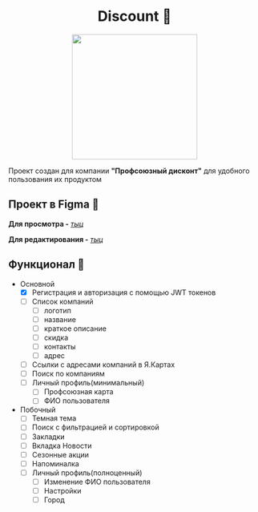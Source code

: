 # <div align="center"> Discount :iphone:</div>

<p align="center">
  <img height="250px" src="https://user-images.githubusercontent.com/62198915/110484188-7b607e00-80fb-11eb-9d56-f741a78ca925.png"/>
</p>

Проект создан для компании **"Профсоюзный дисконт"** для удобного пользования их продуктом

## Проект в Figma :pushpin:

**Для просмотра -** [*тыц*](https://www.figma.com/file/jN1oC8cqi5yOB5FDx1MVxe/discount?node-id=0%3A1)

**Для редактирования -** [*тыц*](https://www.figma.com/file/jN1oC8cqi5yOB5FDx1MVxe/discount?node-id=0%3A1)

## Функционал :blue_book:
- Основной
  - [x] Регистрация и авторизация с помощью JWT токенов
  - [ ] Список компаний
    - [ ] логотип
    - [ ] название
    - [ ] краткое описание
    - [ ] скидка
    - [ ] контакты
    - [ ] адрес
  - [ ] Ссылки с адресами компаний в Я.Картах
  - [ ] Поиск по компаниям
  - [ ] Личный профиль(минимальный)
    - [ ] Профсоюзная карта
    - [ ] ФИО пользователя

- Побочный
  - [ ] Темная тема
  - [ ] Поиск с фильтрацией и сортировкой
  - [ ] Закладки
  - [ ] Вкладка Новости
  - [ ] Сезонные акции
  - [ ] Напоминалка
  - [ ] Личный профиль(полноценный)
    - [ ] Изменение ФИО пользователя
    - [ ] Настройки
    - [ ] Город
